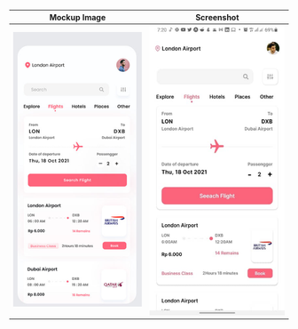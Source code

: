 |                                                            Mockup Image                                                             |                                                              Screenshot                                                               |
| :----------------------------------------------------------------------------------------------------------------------------: | :----------------------------------------------------------------------------------------------------------------------------: |
| ![Jun-31-2021 17-00-57](https://github.com/Jaybee4real/Flight-app-ui/blob/master/src/assets/images/Mockup_image.png) | ![Jul-31-2021 17-00-45](https://github.com/Jaybee4real/Flight-app-ui/blob/master/src/assets/images/Screenshot.jpg) |
